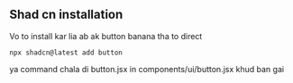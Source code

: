 ## Shad cn installation
Vo to install kar lia ab ak button banana tha to direct 
```
npx shadcn@latest add button
```
ya command chala di button.jsx in components/ui/button.jsx khud ban gai


